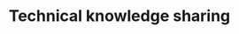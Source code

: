 ---
title: Technical knowledge sharing
permalink: /blogs/
layout: collection
collection: blogs
author_profile: true
classes: wide
---
